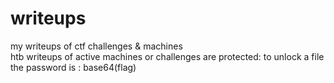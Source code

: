 # writeups
my writeups of ctf challenges &amp; machines   
htb writeups of active machines or challenges are protected: to unlock a file the password is : base64(flag)
